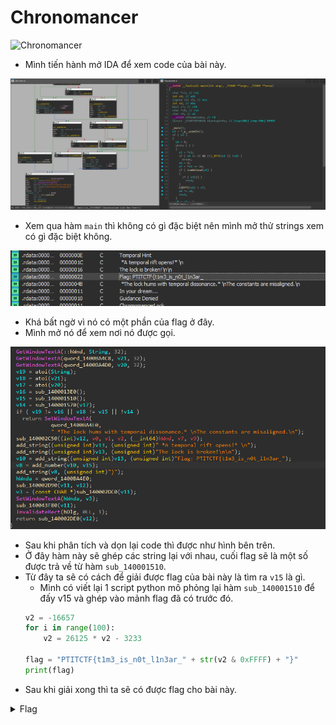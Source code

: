 # Chronomancer

![Chronomancer](https://github.com/user-attachments/assets/6096f824-e27f-42e2-a58a-bd6d60a1d2e8)

- Mình tiến hành mở IDA để xem code của bài này.

![img1](./images/img1.png)
- Xem qua hàm `main` thì không có gì đặc biệt nên mình mở thử strings xem có gì đặc biệt không.

![img2](./images/img2.png)
- Khá bất ngờ vì nó có một phần của flag ở đây.
- Mình mở nó để xem nơi nó được gọi.

![img3](./images/img3.png)
- Sau khi phân tích và dọn lại code thì được như hình bên trên.
- Ở đây hàm này sẽ ghép các string lại với nhau, cuối flag sẽ là một số được trả về từ hàm `sub_140001510`.
- Từ đây ta sẽ có cách để giải được flag của bài này là tìm ra `v15` là gì.
  - Mình có viết lại 1 script python mô phỏng lại hàm `sub_140001510` để đấy v15 và ghép vào mảnh flag đã có trước đó.
  ``` python
  v2 = -16657
  for i in range(100):
      v2 = 26125 * v2 - 3233

  flag = "PTITCTF{t1m3_is_n0t_l1n3ar_" + str(v2 & 0xFFFF) + "}"
  print(flag)
  ```
- Sau khi giải xong thì ta sẽ có được flag cho bài này.

<details>
<summary style="cursor: pointer">Flag</summary>

```
PTITCTF{t1m3_is_n0t_l1n3ar_15347}
```
</details>